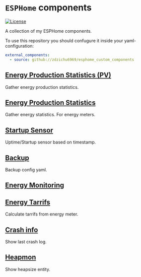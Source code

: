 # `ESPHome` components

[![License][license-shield]][license]

[license-shield]: https://img.shields.io/static/v1?label=License&message=MIT&color=orange&logo=license
[license]: https://opensource.org/licenses/MIT

A collection of my ESPHome components.

To use this repository you should confugure it inside your yaml-configuration:
```yaml
external_components:
  - source: github://zdzichu6969/esphome_custom_components
```

## [Energy Production Statistics (PV)](components/energy_production_statistics)
Gather energy production statistics.

## [Energy Production Statistics](components/energy_statistics)
Gather energy statistics. For energy meters.

## [Startup Sensor](components/startup/)
Uptime/Startup sensor based on timestamp.

## [Backup](components/backup/)
Backup config yaml.

## [Energy Monitoring](components/energy_monitoring)

## [Energy Tarrifs](components/energy_tarrifs)
Calculate tarrifs from energy meter.

## [Crash info](components/crash_info)
Show last crash log.

## [Heapmon](components/heapmon)
Show heapsize entity.